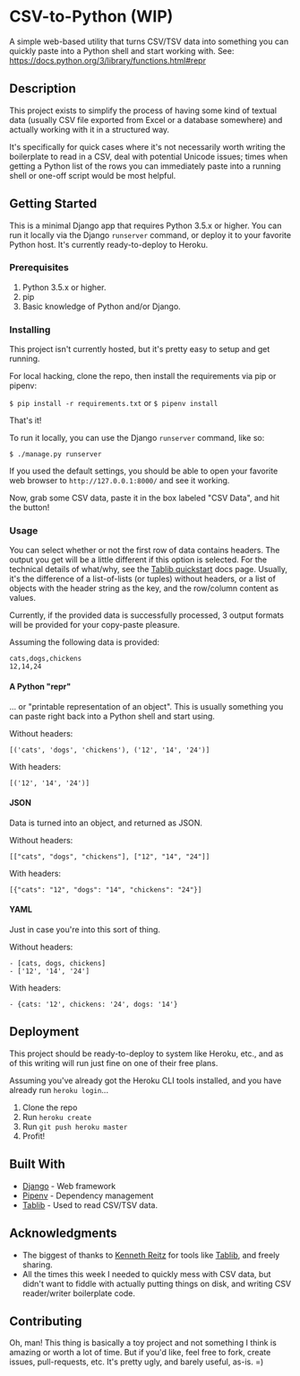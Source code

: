 # CSV-to-Python (WIP)

A simple web-based utility that turns CSV/TSV data into something you can quickly paste into a Python shell and start working with. See: https://docs.python.org/3/library/functions.html#repr

## Description

This project exists to simplify the process of having some kind of textual data (usually CSV file exported from Excel or a database somewhere) and actually working with it in a structured way.

It's specifically for quick cases where it's not necessarily worth writing the boilerplate to read in a CSV, deal with potential Unicode issues; times when getting a Python list of the rows you can immediately paste into a running shell or one-off script would be most helpful.

## Getting Started

This is a minimal Django app that requires Python 3.5.x or higher. You can run it locally via the Django `runserver` command, or deploy it to your favorite Python host. It's currently ready-to-deploy to Heroku.

### Prerequisites

1. Python 3.5.x or higher.
2. pip
3. Basic knowledge of Python and/or Django.

### Installing

This project isn't currently hosted, but it's pretty easy to setup and get running.

For local hacking, clone the repo, then install the requirements via pip or pipenv:

`$ pip install -r requirements.txt` or `$ pipenv install`

That's it!

To run it locally, you can use the Django `runserver` command, like so:

```
$ ./manage.py runserver
```

If you used the default settings, you should be able to open your favorite web browser to `http://127.0.0.1:8000/` and see it working.

Now, grab some CSV data, paste it in the box labeled "CSV Data", and hit the button!

### Usage

You can select whether or not the first row of data contains headers. The output you get will be a little different if this option is selected. For the technical details of what/why, see the [Tablib quickstart](http://docs.python-tablib.org/en/latest/tutorial/#quickstart) docs page. Usually, it's the difference of a list-of-lists (or tuples) without headers, or a list of objects with the header string as the key, and the row/column content as values.

Currently, if the provided data is successfully processed, 3 output formats will be provided for your copy-paste pleasure.

Assuming the following data is provided:

```
cats,dogs,chickens
12,14,24
```

#### A Python "repr"
... or "printable representation of an object". This is usually something you can paste right back into a Python shell and start using.

Without headers:
```
[('cats', 'dogs', 'chickens'), ('12', '14', '24')]
```

With headers:
```
[('12', '14', '24')]
```

#### JSON
Data is turned into an object, and returned as JSON.

Without headers:
```
[["cats", "dogs", "chickens"], ["12", "14", "24"]]
```

With headers:
```
[{"cats": "12", "dogs": "14", "chickens": "24"}]
```

#### YAML
Just in case you're into this sort of thing.

Without headers:
```
- [cats, dogs, chickens]
- ['12', '14', '24']
```

With headers:
```
- {cats: '12', chickens: '24', dogs: '14'}
```

## Deployment

This project should be ready-to-deploy to system like Heroku, etc., and as of this writing will run just fine on one of their free plans.

Assuming you've already got the Heroku CLI tools installed, and you have already run `heroku login`...

1. Clone the repo
2. Run `heroku create`
3. Run `git push heroku master`
4. Profit!

## Built With

* [Django](https://www.djangoproject.com/) - Web framework
* [Pipenv](http://docs.pipenv.org/en/latest/) - Dependency management
* [Tablib](http://docs.python-tablib.org/en/latest/) - Used to read CSV/TSV data.

## Acknowledgments

* The biggest of thanks to [Kenneth Reitz](https://github.com/kennethreitz) for tools like [Tablib](https://github.com/kennethreitz/tablib), and freely sharing.
* All the times this week I needed to quickly mess with CSV data, but didn't want to fiddle with actually putting things on disk, and writing CSV reader/writer boilerplate code.

## Contributing

Oh, man! This thing is basically a toy project and not something I think is
amazing or worth a lot of time. But if you'd like, feel free to fork, create
issues, pull-requests, etc. It's pretty ugly, and barely useful, as-is. =)
